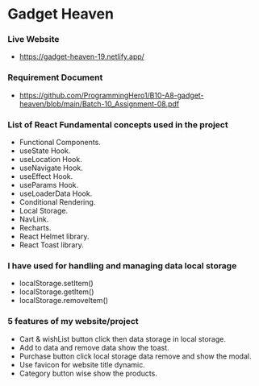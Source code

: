 # Gadget Heaven


### Live Website
- https://gadget-heaven-19.netlify.app/


### Requirement Document 
- https://github.com/ProgrammingHero1/B10-A8-gadget-heaven/blob/main/Batch-10_Assignment-08.pdf


### List of React Fundamental concepts used in the project
* Functional Components.
* useState Hook.
* useLocation Hook.
* useNavigate Hook.
* useEffect Hook.
* useParams Hook.
* useLoaderData Hook.
* Conditional Rendering.
* Local Storage.
* NavLink.
* Recharts.
* React Helmet library.
* React Toast library.


### I have used for handling and managing data local storage
* localStorage.setItem()
* localStorage.getItem()
* localStorage.removeItem()


### 5 features of my website/project
* Cart & wishList button click then data storage in local storage.
* Add to data and remove data show the toast.
* Purchase button click local storage data remove and show the modal.
* Use favicon for website title dynamic.
* Category button wise show the products.